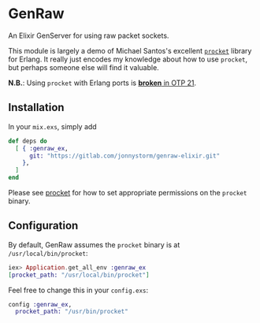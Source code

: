 # GenRaw

An Elixir GenServer for using raw packet sockets.

This module is largely a demo of Michael Santos's excellent
[`procket`](https://github.com/msantos/procket) library for
Erlang. It really just encodes my knowledge about how to use
`procket`, but perhaps someone else will find it valuable.

**N.B.**: Using `procket` with Erlang ports is [**broken**
in OTP 21](https://bugs.erlang.org/browse/ERL-692).

## Installation

In your `mix.exs`, simply add

```elixir
def deps do
  [ { :genraw_ex,
      git: "https://gitlab.com/jonnystorm/genraw-elixir.git"
    },
  ]
end
```

Please see [procket](https://github.com/msantos/procket) for
how to set appropriate permissions on the `procket` binary.

## Configuration

By default, GenRaw assumes the `procket` binary is at
`/usr/local/bin/procket`:

```elixir
iex> Application.get_all_env :genraw_ex
[procket_path: "/usr/local/bin/procket"]
```

Feel free to change this in your `config.exs`:

```elixir
config :genraw_ex,
  procket_path: "/usr/bin/procket"
```

